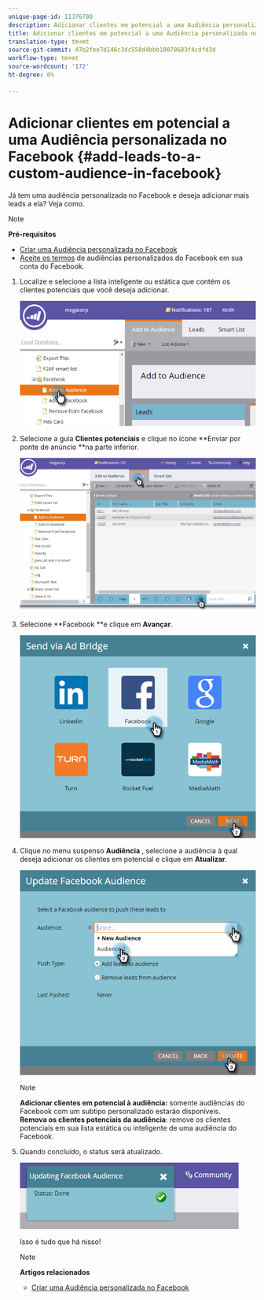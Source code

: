 ```yaml
---
unique-page-id: 11376700
description: Adicionar clientes em potencial a uma Audiência personalizada no Facebook - Documentos de marketing - Documentação do produto
title: Adicionar clientes em potencial a uma Audiência personalizada no Facebook
translation-type: tm+mt
source-git-commit: 47b2fee7d146c3dc558d4bbb10070683f4cdfd3d
workflow-type: tm+mt
source-wordcount: '172'
ht-degree: 0%

---
```



# Adicionar clientes em potencial a uma Audiência personalizada no Facebook {#add-leads-to-a-custom-audience-in-facebook}

Já tem uma audiência personalizada no Facebook e deseja adicionar mais leads a ela? Veja como.

>[!NOTE]
>
>**Pré-requisitos**
>
>* [Criar uma Audiência personalizada no Facebook](create-a-custom-audience-in-facebook.md)
>* [Aceite os termos](https://www.facebook.com/ads/manage/customaudiences/tos.php) de audiências personalizados do Facebook em sua conta do Facebook.

>



1. Localize e selecione a lista inteligente ou estática que contém os clientes potenciais que você deseja adicionar.

   ![](assets/one.png)

1. Selecione a guia **Clientes potenciais** e clique no ícone **Enviar por ponte de anúncio **na parte inferior.

   ![](assets/two-1.png)

1. Selecione **Facebook **e clique em **Avançar**.

   ![](assets/three.png)

1. Clique no menu suspenso **Audiência** , selecione a audiência à qual deseja adicionar os clientes em potencial e clique em **Atualizar**.

   ![](assets/4.png)

   >[!NOTE]
   >
   >**Adicionar clientes em potencial à audiência:** somente audiências do Facebook com um subtipo personalizado estarão disponíveis.\
   >**Remova os clientes potenciais da audiência**: remove os clientes potenciais em sua lista estática ou inteligente de uma audiência do Facebook.

1. Quando concluído, o status será atualizado.

   ![](assets/five-1.png)

   Isso é tudo que há nisso!

   >[!NOTE]
   >
   >**Artigos relacionados**
   >
   >    
   >    
   >    * [Criar uma Audiência personalizada no Facebook](create-a-custom-audience-in-facebook.md)


